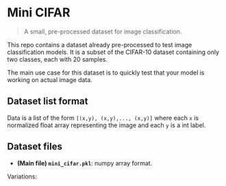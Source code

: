 
# Mini CIFAR

> A small, pre-processed dataset for image classification. 

This repo contains a dataset already pre-processed to test image classification models. It is a subset of the CIFAR-10 dataset 
containing only two classes, each with 20 samples. 

The main use case for this dataset is to quickly test that your model is working on actual image data. 


## Dataset list format 

Data is a list of the form `[(x,y), (x,y),..., (x,y)]` where each `x` is normalized float array representing the image and each `y` is a int label. 


## Dataset files

- **(Main file) `mini_cifar.pkl`**: numpy array format. 

Variations: 
